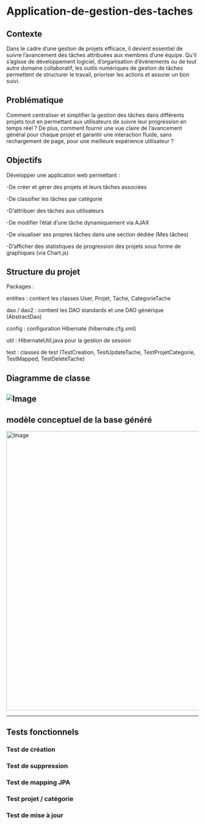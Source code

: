 # Application-de-gestion-des-taches
## Contexte
Dans le cadre d’une gestion de projets efficace, il devient essentiel de suivre l’avancement des tâches attribuées aux membres d’une équipe. Qu’il s’agisse de développement logiciel, 
d’organisation d’événements ou de tout autre domaine collaboratif, les outils numériques de gestion de tâches permettent de structurer le travail, prioriser les actions et assurer un bon suivi.
## Problématique
Comment centraliser et simplifier la gestion des tâches dans différents projets tout en permettant aux utilisateurs de suivre leur progression en temps réel ?
De plus, comment fournir une vue claire de l’avancement général pour chaque projet et garantir une interaction fluide, sans rechargement de page, pour une meilleure expérience utilisateur ?
## Objectifs
Développer une application web permettant :

-De créer et gérer des projets et leurs tâches associées

-De classifier les tâches par catégorie

-D’attribuer des tâches aux utilisateurs

-De modifier l’état d’une tâche dynamiquement via AJAX

-De visualiser ses propres tâches dans une section dédiée (Mes tâches)

-D’afficher des statistiques de progression des projets sous forme de graphiques (via Chart.js)
##  Structure du projet
Packages :

entities : contient les classes User, Projet, Tache, CategorieTache

dao / dao2 : contient les DAO standards et une DAO générique (AbstractDao)

config : configuration Hibernate (hibernate.cfg.xml)

util : HibernateUtil.java pour la gestion de session

test : classes de test (TestCreation, TestUpdateTache, TestProjetCategorie, TestMapped, TestDeleteTache)
##  Diagramme de classe
![Image](https://github.com/user-attachments/assets/32934973-9024-4a10-8a5e-74a5f3290693)
---
## modèle conceptuel de la base généré
<img width="730" alt="Image" src="https://github.com/user-attachments/assets/671c9eb4-8df3-4723-ae63-0472fdaf558c" />

---
## Tests fonctionnels
###  Test de création


###  Test de suppression


###  Test de mapping JPA


###  Test projet / catégorie


###  Test de mise à jour

